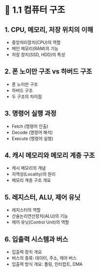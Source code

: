 # 📘 1.1 컴퓨터 구조

## 1. CPU, 메모리, 저장 위치의 이해
- 중앙처리장치(CPU)의 역할
- 메인 메모리(RAM)의 기능
- 저장 장치(SSD, HDD)의 특성

## 2. 폰 노이만 구조 vs 하버드 구조
- 폰 노이만 구조
- 하버드 구조
- 두 구조의 차이점

## 3. 명령어 실행 과정
- Fetch (명령어 인출)
- Decode (명령어 해석)
- Execute (명령어 실행)

## 4. 캐시 메모리와 메모리 계층 구조
- 캐시 메모리의 개념
- 지역성(Locality)의 원리
- 메모리 계층 구조 개요

## 5. 레지스터, ALU, 제어 유닛
- 레지스터의 역할
- 산술논리연산장치(ALU)의 기능
- 제어 유닛(Control Unit)의 역할

## 6. 입출력 시스템과 버스
- 입출력 장치 개요
- 버스의 종류: 데이터, 주소, 제어 버스
- 입출력 방식 개요: 폴링, 인터럽트, DMA